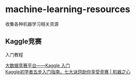# machine-learning-resources
收集各种机器学习相关资源

## Kaggle竞赛
入门教程

[大数据竞赛平台——Kaggle 入门](https://blog.csdn.net/u012162613/article/details/41929171)  
[Kaggle初学者五步入门指南，七大诀窍助你享受竞赛 | 机器之心](https://www.jiqizhixin.com/articles/2017-07-22-4)
